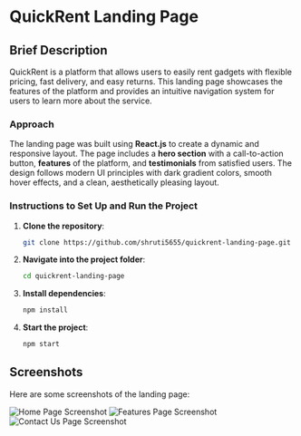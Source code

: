 # QuickRent Landing Page

## Brief Description
QuickRent is a platform that allows users to easily rent gadgets with flexible pricing, fast delivery, and easy returns. This landing page showcases the features of the platform and provides an intuitive navigation system for users to learn more about the service.

### Approach
The landing page was built using **React.js** to create a dynamic and responsive layout. The page includes a **hero section** with a call-to-action button, **features** of the platform, and **testimonials** from satisfied users. The design follows modern UI principles with dark gradient colors, smooth hover effects, and a clean, aesthetically pleasing layout.

### Instructions to Set Up and Run the Project

1. **Clone the repository**:
   ```bash
   git clone https://github.com/shruti5655/quickrent-landing-page.git
2. **Navigate into the project folder**:
   ```bash
   cd quickrent-landing-page
3. **Install dependencies**:
   ```bash
   npm install
4. **Start the project**:
   ```bash
   npm start
   
## Screenshots

Here are some screenshots of the landing page:

![Home Page Screenshot](./images/screenshot1.png)
![Features Page Screenshot](./images/screenshot2.png)
![Contact Us Page Screenshot](./images/screenshot3.png)
